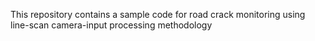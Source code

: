 This repository contains a sample code for road crack monitoring using line-scan camera-input processing methodology
